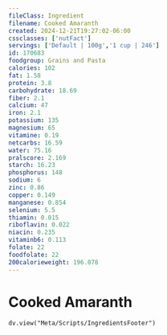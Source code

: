 ```yaml
---
fileClass: Ingredient
filename: Cooked Amaranth
created: 2024-12-21T19:27:02-06:00
cssclasses: ['nutFact']
servings: ['Default | 100g','1 cup | 246']
id: 170683
foodgroup: Grains and Pasta
calories: 102
fat: 1.58
protein: 3.8
carbohydrate: 18.69
fiber: 2.1
calcium: 47
iron: 2.1
potassium: 135
magnesium: 65
vitamine: 0.19
netcarbs: 16.59
water: 75.16
pralscore: 2.169
starch: 16.23
phosphorus: 148
sodium: 6
zinc: 0.86
copper: 0.149
manganese: 0.854
selenium: 5.5
thiamin: 0.015
riboflavin: 0.022
niacin: 0.235
vitaminb6: 0.113
folate: 22
foodfolate: 22
200calorieweight: 196.078
---
```


# Cooked Amaranth

```dataviewjs
dv.view("Meta/Scripts/IngredientsFooter")
```